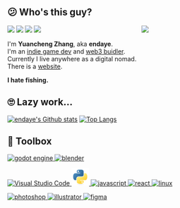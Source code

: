 <!--
**endaye/endaye** is a ✨ _special_ ✨ repository because its `README.md` (this file) appears on your GitHub profile.

Here are some ideas to get you started:

- 🔭 I’m currently working on ...
- 🌱 I’m currently learning ...
- 👯 I’m looking to collaborate on ...
- 🤔 I’m looking for help with ...
- 💬 Ask me about ...
- 📫 How to reach me: ...
- 😄 Pronouns: ...
- ⚡ Fun fact: ...
-->

## 😕 Who's this guy?

<!--https://user-images.githubusercontent.com/5713670/87202985-820dcb80-c2b6-11ea-9f56-7ec461c497c3.gif-->

<a href="https://endaye.com"><img align='right' src='https://endaye.com/img/portrait-talk-192.gif' width='200"'></a>

![](https://img.shields.io/static/v1?label=wechat&message=_endaye&color=7BB32E&logo=wechat) ![](https://visitor-badge.glitch.me/badge?page_id=github.com/endaye) ![](https://img.shields.io/github/stars/endaye?style=social) ![](https://img.shields.io/github/followers/endaye?style=social)

I'm **Yuancheng Zhang**, aka **endaye**.  
I'm an [indie game dev](https://en.wikipedia.org/wiki/List_of_indie_game_developers) and [web3 buidler](https://www.google.com/).  
Currently I live anywhere as a digital nomad.  
There is a [website][1].

**I hate fishing.**

<!-- <img src='https://endaye.com/img/en-logo-8bit-128x128-anim.gif' width='40"'> -->

## 🙄 Lazy work...

[![endaye's Github stats](https://github-readme-stats.vercel.app/api?username=endaye&show_icons=true&theme=gruvbox_light)][2] [![Top Langs](https://github-readme-stats.vercel.app/api/top-langs/?username=endaye&layout=compact&theme=gruvbox_light)][2]

[1]: https://endaye.com/
[2]: https://github.com/endaye

## 🤑 Toolbox

<p> 
 <a href="https://godotengine.org" target="_blank" rel="noreferrer"> 
  <img src="https://godotengine.org/assets/press/icon_color.svg" alt="godot engine" width="40" height="40"/> 
 </a>
 <a href="https://www.blender.org/" target="_blank" rel="noreferrer"> 
  <img src="https://cdn.jsdelivr.net/gh/devicons/devicon/icons/blender/blender-original.svg" alt="blender" width="40" height="40"/>
 </a> 
</p>

<p>
 <a href="https://code.visualstudio.com/" target="_blank" rel="noreferrer"> 
  <img src="https://cdn.jsdelivr.net/gh/devicons/devicon/icons/vscode/vscode-original.svg" alt="Visual Studio Code" width="40" height="40"/> 
 </a>
 <a href="https://www.python.org" target="_blank" rel="noreferrer"> 
  <img src="https://raw.githubusercontent.com/devicons/devicon/master/icons/python/python-original.svg" alt="python" width="40" height="40"/> 
 </a> 
 <a href="https://developer.mozilla.org/en-US/docs/Web/JavaScript" target="_blank" rel="noreferrer">
  <img src="https://cdn.jsdelivr.net/gh/devicons/devicon/icons/javascript/javascript-original.svg" alt="javascript" width="40" height="40"/> 
 </a> 
 <a href="https://reactjs.org/" target="_blank" rel="noreferrer"> 
  <img src="https://cdn.jsdelivr.net/gh/devicons/devicon/icons/react/react-original.svg" alt="react" width="40" height="40"/> 
 </a> 
 <a href="https://www.linux.org/" target="_blank" rel="noreferrer"> 
  <img src="https://cdn.jsdelivr.net/gh/devicons/devicon/icons/linux/linux-original.svg" alt="linux" width="40" height="40"/> 
 </a> 
</p>

<p>
 <a href="https://www.adobe.com/in/products/photoshop.html" target="_blank" rel="noreferrer"> 
 <img src="https://cdn.jsdelivr.net/gh/devicons/devicon/icons/photoshop/photoshop-line.svg" alt="photoshop" width="40" height="40"/> 
 </a> 
 <a href="https://www.adobe.com/in/products/illustrator.html" target="_blank" rel="noreferrer"> 
  <img src="https://cdn.jsdelivr.net/gh/devicons/devicon/icons/illustrator/illustrator-line.svg" alt="illustrator" width="40" height="40"/> 
 </a> 
 <a href="https://www.figma.com/" target="_blank" rel="noreferrer"> 
  <img src="https://cdn.jsdelivr.net/gh/devicons/devicon/icons/figma/figma-original.svg"  alt="figma" width="40" height="40"/> 
 </a>
</p>
